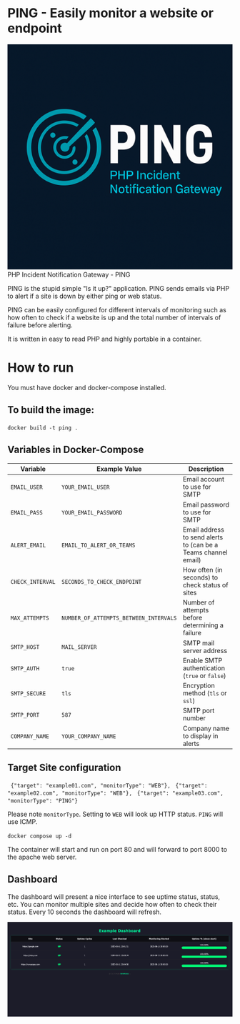 # PING - Easily monitor a website or endpoint
![ssp-screenshot](pinglogo.png)
PHP Incident Notification Gateway - PING

PING is the stupid simple "Is it up?" application. PING sends emails via PHP to alert if a site is down by either ping or web status. 

PING can be easily configured for different intervals of monitoring such as how often to check if a website is up and the total number of intervals of failure before alerting. 

It is written in easy to read PHP and highly portable in a container.

# How to run
You must have docker and docker-compose installed.

## To build the image:
`docker build -t ping .`


## Variables in Docker-Compose
| Variable         | Example Value                          | Description                                                    |
| ---------------- | -------------------------------------- | -------------------------------------------------------------- |
| `EMAIL_USER`     | `YOUR_EMAIL_USER`                      | Email account to use for SMTP                                  |
| `EMAIL_PASS`     | `YOUR_EMAIL_PASSWORD`                  | Email password to use for SMTP                                 |
| `ALERT_EMAIL`    | `EMAIL_TO_ALERT_OR_TEAMS`              | Email address to send alerts to (can be a Teams channel email) |
| `CHECK_INTERVAL` | `SECONDS_TO_CHECK_ENDPOINT`            | How often (in seconds) to check status of sites                |
| `MAX_ATTEMPTS`   | `NUMBER_OF_ATTEMPTS_BETWEEN_INTERVALS` | Number of attempts before determining a failure                |
| `SMTP_HOST`      | `MAIL_SERVER`                          | SMTP mail server address                                       |
| `SMTP_AUTH`      | `true`                                 | Enable SMTP authentication (`true` or `false`)                 |
| `SMTP_SECURE`    | `tls`                                  | Encryption method (`tls` or `ssl`)                             |
| `SMTP_PORT`      | `587`                                  | SMTP port number                                               |
| `COMPANY_NAME`   | `YOUR_COMPANY_NAME`                    | Company name to display in alerts                              |


## Target Site configuration

 ` {"target": "example01.com", "monitorType": "WEB"},`
 ` {"target": "example02.com", "monitorType": "WEB"},`
 ` {"target": "example03.com", "monitorType": "PING"}`



Please note `monitorType`. Setting to `WEB` will look up HTTP status. `PING` will use ICMP.

`docker compose up -d`

The container will start and run on port 80 and will forward to port 8000 to the apache web server.

## Dashboard
The dashboard will present a nice interface to see uptime status, status, etc. You can monitor multiple sites and decide how often to check their status.
Every 10 seconds the dashboard will refresh.

![ssp-screenshot](ping_dash.png)